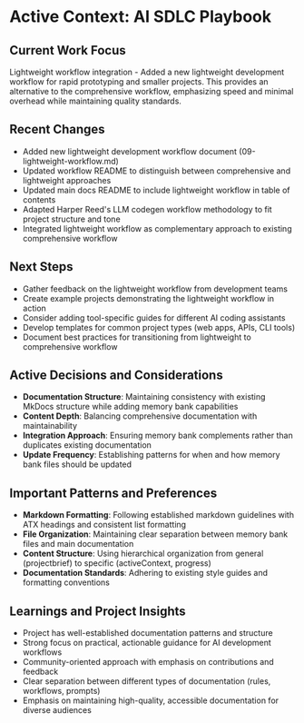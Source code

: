 # Active Context: AI SDLC Playbook

## Current Work Focus
Lightweight workflow integration - Added a new lightweight development workflow for rapid prototyping and smaller projects. This provides an alternative to the comprehensive workflow, emphasizing speed and minimal overhead while maintaining quality standards.

## Recent Changes
- Added new lightweight development workflow document (09-lightweight-workflow.md)
- Updated workflow README to distinguish between comprehensive and lightweight approaches
- Updated main docs README to include lightweight workflow in table of contents
- Adapted Harper Reed's LLM codegen workflow methodology to fit project structure and tone
- Integrated lightweight workflow as complementary approach to existing comprehensive workflow

## Next Steps
- Gather feedback on the lightweight workflow from development teams
- Create example projects demonstrating the lightweight workflow in action
- Consider adding tool-specific guides for different AI coding assistants
- Develop templates for common project types (web apps, APIs, CLI tools)
- Document best practices for transitioning from lightweight to comprehensive workflow

## Active Decisions and Considerations
- **Documentation Structure**: Maintaining consistency with existing MkDocs structure while adding memory bank capabilities
- **Content Depth**: Balancing comprehensive documentation with maintainability
- **Integration Approach**: Ensuring memory bank complements rather than duplicates existing documentation
- **Update Frequency**: Establishing patterns for when and how memory bank files should be updated

## Important Patterns and Preferences
- **Markdown Formatting**: Following established markdown guidelines with ATX headings and consistent list formatting
- **File Organization**: Maintaining clear separation between memory bank files and main documentation
- **Content Structure**: Using hierarchical organization from general (projectbrief) to specific (activeContext, progress)
- **Documentation Standards**: Adhering to existing style guides and formatting conventions

## Learnings and Project Insights
- Project has well-established documentation patterns and structure
- Strong focus on practical, actionable guidance for AI development workflows
- Community-oriented approach with emphasis on contributions and feedback
- Clear separation between different types of documentation (rules, workflows, prompts)
- Emphasis on maintaining high-quality, accessible documentation for diverse audiences 